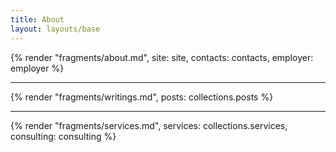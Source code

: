 ```yaml
---
title: About
layout: layouts/base
---
```


{% render "fragments/about.md", site: site, contacts: contacts, employer: employer %}

---

{% render "fragments/writings.md", posts: collections.posts %}

---

{% render "fragments/services.md", services: collections.services, consulting: consulting %}
